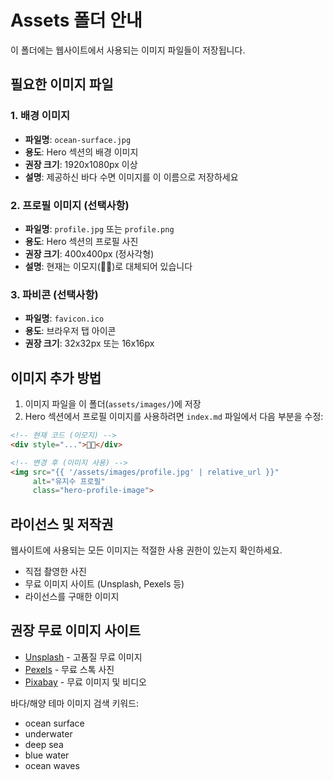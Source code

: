 # Assets 폴더 안내

이 폴더에는 웹사이트에서 사용되는 이미지 파일들이 저장됩니다.

## 필요한 이미지 파일

### 1. 배경 이미지
- **파일명**: `ocean-surface.jpg`
- **용도**: Hero 섹션의 배경 이미지
- **권장 크기**: 1920x1080px 이상
- **설명**: 제공하신 바다 수면 이미지를 이 이름으로 저장하세요

### 2. 프로필 이미지 (선택사항)
- **파일명**: `profile.jpg` 또는 `profile.png`
- **용도**: Hero 섹션의 프로필 사진
- **권장 크기**: 400x400px (정사각형)
- **설명**: 현재는 이모지(👩‍💻)로 대체되어 있습니다

### 3. 파비콘 (선택사항)
- **파일명**: `favicon.ico`
- **용도**: 브라우저 탭 아이콘
- **권장 크기**: 32x32px 또는 16x16px

## 이미지 추가 방법

1. 이미지 파일을 이 폴더(`assets/images/`)에 저장
2. Hero 섹션에서 프로필 이미지를 사용하려면 `index.md` 파일에서 다음 부분을 수정:

```html
<!-- 현재 코드 (이모지) -->
<div style="...">👩‍💻</div>

<!-- 변경 후 (이미지 사용) -->
<img src="{{ '/assets/images/profile.jpg' | relative_url }}" 
     alt="유지수 프로필" 
     class="hero-profile-image">
```

## 라이선스 및 저작권

웹사이트에 사용되는 모든 이미지는 적절한 사용 권한이 있는지 확인하세요.
- 직접 촬영한 사진
- 무료 이미지 사이트 (Unsplash, Pexels 등)
- 라이선스를 구매한 이미지

## 권장 무료 이미지 사이트

- [Unsplash](https://unsplash.com/) - 고품질 무료 이미지
- [Pexels](https://www.pexels.com/) - 무료 스톡 사진
- [Pixabay](https://pixabay.com/) - 무료 이미지 및 비디오

바다/해양 테마 이미지 검색 키워드:
- ocean surface
- underwater
- deep sea
- blue water
- ocean waves
